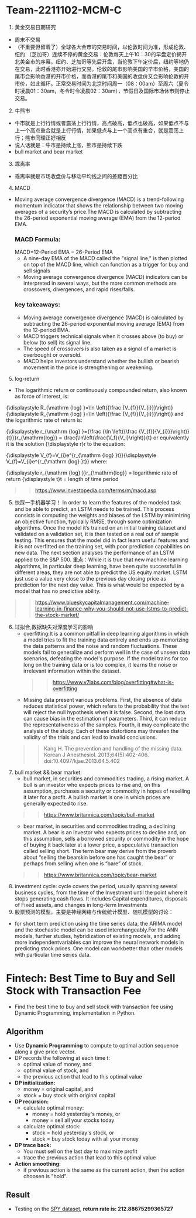 # Team-2211102-MCM-C

1. 黄金交易日期研究
- 周末不交易
- （不重要但留着了）全球各大金市的交易时间，以伦敦时间为准，形成伦敦、纽约 （芝加哥）连续不停的黄金交易：伦敦每天上午10：30的早盘定价揭开北美金市的序幕。纽约、芝加哥等先后开盘，当伦敦下午定价后，纽约等地仍在交易，此时香港亦开始进行交易。伦敦的尾市影响美国的早市价格，美国的尾市会影响香港的开市价格，而香港的尾市和美国的收盘价又会影响伦敦的开市价，如此循环。正常交易时间为北京时间周一（08：00am）至周六（夏令时凌晨01：30am，冬令时令凌晨02：30am），节假日及国际市场休市则停止交易。
2. 牛熊市
- 牛市就是上行行情或者震荡上行行情，高点破高，低点也破高，如果低点不与上一个高点重合就是上行行情，如果低点与上一个高点有重合，就是震荡上行；熊市同理正好相反
- 说人话就是：牛市是持续上涨，熊市是持续下跌
- bull market and bear market
3. 乖离率
- 乖离率就是市场收盘价与移动平均线之间的差距百分比
4. MACD
- Moving average convergence divergence (MACD) is a trend-following momentum indicator that shows the relationship between two moving averages of a security’s price.The MACD is calculated by subtracting the 26-period exponential moving average (EMA) from the 12-period EMA.
  ### MACD Formula:
  MACD=12-Period EMA − 26-Period EMA
  - A nine-day EMA of the MACD called the "signal line," is then plotted on top of the MACD line, which can function as a trigger for buy and sell signals
  - Moving average convergence divergence (MACD) indicators can be interpreted in several ways, but the more common methods are crossovers, divergences, and rapid rises/falls.
  ### key takeaways:
  - Moving average convergence divergence (MACD) is calculated by subtracting the 26-period exponential moving average (EMA) from the 12-period EMA.
  - MACD triggers technical signals when it crosses above (to buy) or below (to sell) its signal line.
  - The speed of crossovers is also taken as a signal of a market is overbought or oversold.
  - MACD helps investors understand whether the bullish or bearish movement in the price is strengthening or weakening.
 5. log-return
 - The logarithmic return or continuously compounded return, also known as force of interest, is:

{\displaystyle R_{\mathrm {log} }=\ln \left({\frac {V_{f}}{V_{i}}}\right)}{\displaystyle R_{\mathrm {log} }=\ln \left({\frac {V_{f}}{V_{i}}}\right)}
and the logarithmic rate of return is:

{\displaystyle r_{\mathrm {log} }={\frac {\ln \left({\frac {V_{f}}{V_{i}}}\right)}{t}}}r_{\mathrm{log}} = \frac{\ln\left(\frac{V_f}{V_i}\right)}{t}
or equivalently it is the solution {\displaystyle r}r to the equation:

{\displaystyle V_{f}=V_{i}e^{r_{\mathrm {log} }t}}{\displaystyle V_{f}=V_{i}e^{r_{\mathrm {log} }t}}
where:

{\displaystyle r_{\mathrm {log} }}r_{\mathrm{log}} = logarithmic rate of return
{\displaystyle t}t = length of time period

  >>https://www.investopedia.com/terms/m/macd.asp
5. 快踩一手机器学习！
  In order to learn the features of the modeled task and be able to predict, an LSTM needs to be trained. This process consists in computing the weights and biases of the LSTM by minimizing an objective function, typically RMSE, through some optimization algorithms. Once the model it’s trained on an initial training dataset and validated on a validation set, it is then tested on a real out of sample testing. This ensures that the model did in fact learn useful features and it is not overfitted on the training set, with poor prediction capabilities on new data. The next section analyses the performance of an LSTM applied to the S&P 500.
  重点：While it is true that new machine learning algorithms, in particular deep learning, have been quite successful in different areas, they are not able to predict the US equity market. LSTM just use a value very close to the previous day closing price as prediction for the next day value. This is what would be expected by a model that has no predictive ability.
  >>https://www.blueskycapitalmanagement.com/machine-learning-in-finance-why-you-should-not-use-lstms-to-predict-the-stock-market/
6. 过拟合,数据缺失对深度学习的影响
   - overfitting:It is a common pitfall in deep learning algorithms in which a model tries to fit the training data entirely and ends up memorizing the data patterns and the noise and random fluctuations. These models fail to generalize and perform well in the case of unseen data scenarios, defeating the model's purpose. If the model trains for too long on the training data or is too complex, it learns the noise or irrelevant information within the dataset.
     >>https://www.v7labs.com/blog/overfitting#what-is-overfitting
   - Missing data present various problems. First, the absence of data reduces statistical power, which refers to the probability that the test will reject the null hypothesis when it is false. Second, the lost data can cause bias in the estimation of parameters. Third, it can reduce the representativeness of the samples. Fourth, it may complicate the analysis of the study. Each of these distortions may threaten the validity of the trials and can lead to invalid conclusions.
   >>Kang H. The prevention and handling of the missing data. Korean J Anesthesiol. 2013;64(5):402-406. doi:10.4097/kjae.2013.64.5.402
7. bull market && bear market:
   - bull market, in securities and commodities trading, a rising market. A bull is an investor who expects prices to rise and, on this assumption, purchases a security or commodity in hopes of reselling it later for a profit. A bullish market is one in which prices are generally expected to rise.
   >>https://www.britannica.com/topic/bull-market
   - bear market, in securities and commodities trading, a declining market. A bear is an investor who expects prices to decline and, on this assumption, sells a borrowed security or commodity in the hope of buying it back later at a lower price, a speculative transaction called selling short. The term bear may derive from the proverb about “selling the bearskin before one has caught the bear” or perhaps from selling when one is “bare” of stock.
   >>https://www.britannica.com/topic/bear-market
8. investment cycle:
   cycle covers the period, usually spanning several business cycles, from the time of the Investment until the point where it stops generating cash flows. It includes Capital expenditures, disposals of Fixed assets, and changes in long-term Investments
9. 股票预测的模型，主要是神经网络与传统统计模型、随机模型的讨论：
 - for short term prediction using the time series data, the ARIMA model and the stochastic model can be used interchangeably.For the ANN models, further studies, hybridization of existing models, and adding more independentvariables can improve the neural network models in predicting stock prices. One model can workbetter than other models with particular time series data.

# Fintech: Best Time to Buy and Sell Stock with Transaction Fee
* Find the best time to buy and sell stock with transaction fee using Dynamic Programming, implementation in Python.

## Algorithm
- Use **Dynamic Programming** to compute to optimal action sequence along a give price vector.
- DP records the following at each time t:
	- optimal value of money, and
	- optimal value of stock, and
	- the previous action that lead to this optimal value
- **DP initialization:**
	- money = original capital, and
	- stock = buy stock with original capital
- **DP recursion:**
	- calculate optimal money:
		* money = hold yesterday's money, or
		* money = sell all your stocks today
	- calculate optimal stock:
		* stock = hold yesterday's stock, or
		* stock = buy stock today with all your money
- **DP trace back:**
	- You must sell on the last day to maximize profit
	- trace the previous action that lead to this optimal value
- **Action smoothing:**
	- if previous action is the same as the current action, then the action choosen is "hold".

## Result
- Testing on the [SPY dataset](https://finance.yahoo.com/quote/SPY/history?period1=1167580800&period2=1508947200&interval=1d&filter=history&frequency=1d), **return rate is: 212.88675299365727**